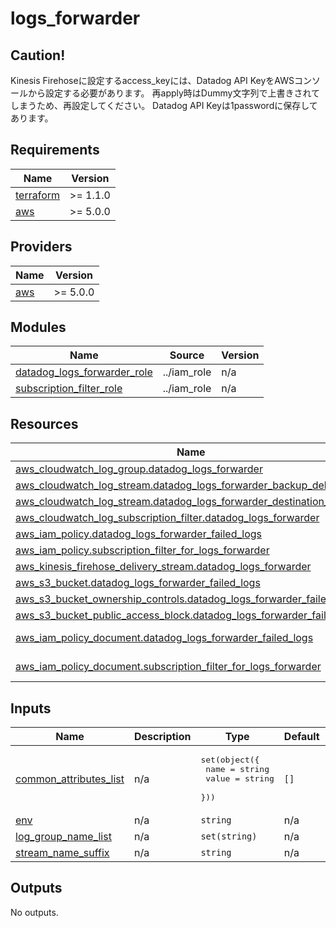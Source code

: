 # logs_forwarder

## Caution!

Kinesis Firehoseに設定するaccess_keyには、Datadog API KeyをAWSコンソールから設定する必要があります。
再apply時はDummy文字列で上書きされてしまうため、再設定してください。
Datadog API Keyは1passwordに保存してあります。

<!-- BEGIN_TF_DOCS -->
## Requirements

| Name | Version |
|------|---------|
| <a name="requirement_terraform"></a> [terraform](#requirement\_terraform) | >= 1.1.0 |
| <a name="requirement_aws"></a> [aws](#requirement\_aws) | >= 5.0.0 |

## Providers

| Name | Version |
|------|---------|
| <a name="provider_aws"></a> [aws](#provider\_aws) | >= 5.0.0 |

## Modules

| Name | Source | Version |
|------|--------|---------|
| <a name="module_datadog_logs_forwarder_role"></a> [datadog\_logs\_forwarder\_role](#module\_datadog\_logs\_forwarder\_role) | ../iam_role | n/a |
| <a name="module_subscription_filter_role"></a> [subscription\_filter\_role](#module\_subscription\_filter\_role) | ../iam_role | n/a |

## Resources

| Name | Type |
|------|------|
| [aws_cloudwatch_log_group.datadog_logs_forwarder](https://registry.terraform.io/providers/hashicorp/aws/latest/docs/resources/cloudwatch_log_group) | resource |
| [aws_cloudwatch_log_stream.datadog_logs_forwarder_backup_delivery](https://registry.terraform.io/providers/hashicorp/aws/latest/docs/resources/cloudwatch_log_stream) | resource |
| [aws_cloudwatch_log_stream.datadog_logs_forwarder_destination_delivery](https://registry.terraform.io/providers/hashicorp/aws/latest/docs/resources/cloudwatch_log_stream) | resource |
| [aws_cloudwatch_log_subscription_filter.datadog_logs_forwarder](https://registry.terraform.io/providers/hashicorp/aws/latest/docs/resources/cloudwatch_log_subscription_filter) | resource |
| [aws_iam_policy.datadog_logs_forwarder_failed_logs](https://registry.terraform.io/providers/hashicorp/aws/latest/docs/resources/iam_policy) | resource |
| [aws_iam_policy.subscription_filter_for_logs_forwarder](https://registry.terraform.io/providers/hashicorp/aws/latest/docs/resources/iam_policy) | resource |
| [aws_kinesis_firehose_delivery_stream.datadog_logs_forwarder](https://registry.terraform.io/providers/hashicorp/aws/latest/docs/resources/kinesis_firehose_delivery_stream) | resource |
| [aws_s3_bucket.datadog_logs_forwarder_failed_logs](https://registry.terraform.io/providers/hashicorp/aws/latest/docs/resources/s3_bucket) | resource |
| [aws_s3_bucket_ownership_controls.datadog_logs_forwarder_failed_logs](https://registry.terraform.io/providers/hashicorp/aws/latest/docs/resources/s3_bucket_ownership_controls) | resource |
| [aws_s3_bucket_public_access_block.datadog_logs_forwarder_failed_logs](https://registry.terraform.io/providers/hashicorp/aws/latest/docs/resources/s3_bucket_public_access_block) | resource |
| [aws_iam_policy_document.datadog_logs_forwarder_failed_logs](https://registry.terraform.io/providers/hashicorp/aws/latest/docs/data-sources/iam_policy_document) | data source |
| [aws_iam_policy_document.subscription_filter_for_logs_forwarder](https://registry.terraform.io/providers/hashicorp/aws/latest/docs/data-sources/iam_policy_document) | data source |

## Inputs

| Name | Description | Type | Default | Required |
|------|-------------|------|---------|:--------:|
| <a name="input_common_attributes_list"></a> [common\_attributes\_list](#input\_common\_attributes\_list) | n/a | <pre>set(object({<br>      name = string<br>      value = string<br>    }))</pre> | `[]` | no |
| <a name="input_env"></a> [env](#input\_env) | n/a | `string` | n/a | yes |
| <a name="input_log_group_name_list"></a> [log\_group\_name\_list](#input\_log\_group\_name\_list) | n/a | `set(string)` | n/a | yes |
| <a name="input_stream_name_suffix"></a> [stream\_name\_suffix](#input\_stream\_name\_suffix) | n/a | `string` | n/a | yes |

## Outputs

No outputs.
<!-- END_TF_DOCS -->
